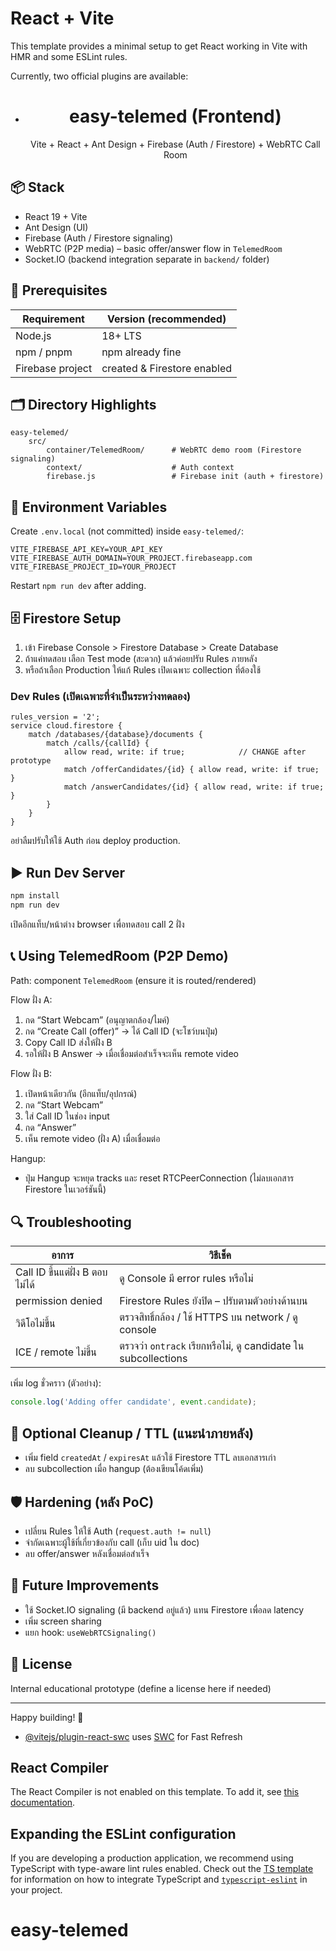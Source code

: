 # React + Vite
This template provides a minimal setup to get React working in Vite with HMR and some ESLint rules.

Currently, two official plugins are available:

- <div align="center">
	<h1>easy-telemed (Frontend)</h1>
	<p>Vite + React + Ant Design + Firebase (Auth / Firestore) + WebRTC Call Room</p>
 </div>

## 📦 Stack
 - React 19 + Vite
 - Ant Design (UI)
 - Firebase (Auth / Firestore signaling)
 - WebRTC (P2P media) – basic offer/answer flow in `TelemedRoom`
 - Socket.IO (backend integration separate in `backend/` folder)

## 🔧 Prerequisites
| Requirement | Version (recommended) |
|-------------|-----------------------|
| Node.js     | 18+ LTS               |
| npm / pnpm  | npm already fine      |
| Firebase project | created & Firestore enabled |

## 🗂 Directory Highlights
```
easy-telemed/
	src/
		container/TelemedRoom/      # WebRTC demo room (Firestore signaling)
		context/                    # Auth context
		firebase.js                 # Firebase init (auth + firestore)
```

## 🔐 Environment Variables
Create `.env.local` (not committed) inside `easy-telemed/`:

```
VITE_FIREBASE_API_KEY=YOUR_API_KEY
VITE_FIREBASE_AUTH_DOMAIN=YOUR_PROJECT.firebaseapp.com
VITE_FIREBASE_PROJECT_ID=YOUR_PROJECT
```

Restart `npm run dev` after adding.

## 🗄 Firestore Setup
1. เข้า Firebase Console > Firestore Database > Create Database
2. ถ้าแค่ทดสอบ เลือก Test mode (สะดวก) แล้วค่อยปรับ Rules ภายหลัง
3. หรือถ้าเลือก Production ให้แก้ Rules เปิดเฉพาะ collection ที่ต้องใช้

### Dev Rules (เปิดเฉพาะที่จำเป็นระหว่างทดลอง)
```
rules_version = '2';
service cloud.firestore {
	match /databases/{database}/documents {
		match /calls/{callId} {
			allow read, write: if true;            // CHANGE after prototype
			match /offerCandidates/{id} { allow read, write: if true; }
			match /answerCandidates/{id} { allow read, write: if true; }
		}
	}
}
```
อย่าลืมปรับให้ใช้ Auth ก่อน deploy production.

## ▶️ Run Dev Server
```bash
npm install
npm run dev
```
เปิดอีกแท็บ/หน้าต่าง browser เพื่อทดสอบ call 2 ฝั่ง

## 📞 Using TelemedRoom (P2P Demo)
Path: component `TelemedRoom` (ensure it is routed/rendered)

Flow ฝั่ง A:
1. กด “Start Webcam” (อนุญาตกล้อง/ไมค์)
2. กด “Create Call (offer)” → ได้ Call ID (จะโชว์บนปุ่ม)
3. Copy Call ID ส่งให้ฝั่ง B
4. รอให้ฝั่ง B Answer → เมื่อเชื่อมต่อสำเร็จจะเห็น remote video

Flow ฝั่ง B:
1. เปิดหน้าเดียวกัน (อีกแท็บ/อุปกรณ์)
2. กด “Start Webcam”
3. ใส่ Call ID ในช่อง input
4. กด “Answer”
5. เห็น remote video (ฝั่ง A) เมื่อเชื่อมต่อ

Hangup:
- ปุ่ม Hangup จะหยุด tracks และ reset RTCPeerConnection (ไม่ลบเอกสาร Firestore ในเวอร์ชันนี้)

## 🔍 Troubleshooting
| อาการ | วิธีเช็ค |
|-------|-----------|
| Call ID ขึ้นแต่ฝั่ง B ตอบไม่ได้ | ดู Console มี error rules หรือไม่ |
| permission denied | Firestore Rules ยังปิด – ปรับตามตัวอย่างด้านบน |
| วิดีโอไม่ขึ้น | ตรวจสิทธิ์กล้อง / ใช้ HTTPS บน network / ดู console |
| ICE / remote ไม่ขึ้น | ตรวจว่า `ontrack` เรียกหรือไม่, ดู candidate ใน subcollections |

เพิ่ม log ชั่วคราว (ตัวอย่าง):
```js
console.log('Adding offer candidate', event.candidate);
```

## 🧹 Optional Cleanup / TTL (แนะนำภายหลัง)
- เพิ่ม field `createdAt` / `expiresAt` แล้วใช้ Firestore TTL ลบเอกสารเก่า
- ลบ subcollection เมื่อ hangup (ต้องเขียนโค้ดเพิ่ม)

## 🛡 Hardening (หลัง PoC)
- เปลี่ยน Rules ให้ใช้ Auth (`request.auth != null`)
- จำกัดเฉพาะผู้ใช้ที่เกี่ยวข้องกับ call (เก็บ uid ใน doc)
- ลบ offer/answer หลังเชื่อมต่อสำเร็จ

## 🧪 Future Improvements
- ใช้ Socket.IO signaling (มี backend อยู่แล้ว) แทน Firestore เพื่อลด latency
- เพิ่ม screen sharing
- แยก hook: `useWebRTCSignaling()`

## 📜 License
Internal educational prototype (define a license here if needed)

---
Happy building! 🚀
- [@vitejs/plugin-react-swc](https://github.com/vitejs/vite-plugin-react/blob/main/packages/plugin-react-swc) uses [SWC](https://swc.rs/) for Fast Refresh

## React Compiler

The React Compiler is not enabled on this template. To add it, see [this documentation](https://react.dev/learn/react-compiler/installation).

## Expanding the ESLint configuration

If you are developing a production application, we recommend using TypeScript with type-aware lint rules enabled. Check out the [TS template](https://github.com/vitejs/vite/tree/main/packages/create-vite/template-react-ts) for information on how to integrate TypeScript and [`typescript-eslint`](https://typescript-eslint.io) in your project.
# easy-telemed
